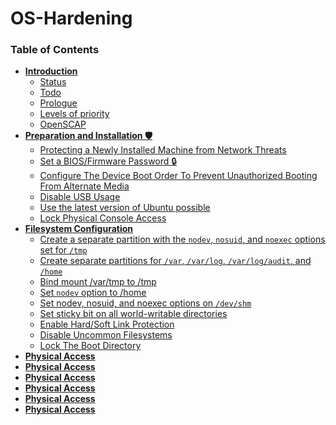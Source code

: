 # OS-Hardening



### Table of Contents

- **[Introduction](#introduction)**
  * [Status](#status)
  * [Todo](#todo)
  * [Prologue](#prologue)
  * [Levels of priority](#levels-of-priority)
  * [OpenSCAP](#openscap)
- **[Preparation and Installation 🛡️](https://github.com/arijitdirghangi/OS-Hardening/blob/main/Ubuntu_20_04_OS_hardening.md#preparation-and-installation-%EF%B8%8F)**
  * [Protecting a Newly Installed Machine from Network Threats](#separate-partitions)
  * [Set a BIOS/Firmware Password 🔒](#restrict-mount-options)
  * [Configure The Device Boot Order To Prevent Unauthorized Booting From Alternate Media](#polyinstantiated-directories)
  * [Disable USB Usage](#shared-memory)
  * [Use the latest version of Ubuntu possible](#encrypt-partitions)
  * [Lock Physical Console Access](#ballot_box_with_check-summary-checklist)
- **[Filesystem Configuration](#filesystem-configuration-)**
  * [Create a separate partition with the `nodev`, `nosuid`, and `noexec` options set for `/tmp`](#create-a-separate-partition-with-the-nodev-nosuid-and-noexec-options-set-for-tmp--)
  * [Create separate partitions for `/var`, `/var/log`, `/var/log/audit`, and `/home`](#create-separate-partitions-for-var-varlog-varlogaudit-and-home-)
  * [Bind mount /var/tmp to /tmp ](#bind-mount-vartmp-to-tmp-)
  * [Set `nodev` option to /home](#set-nodev-option-to-home)
  * [Set nodev, nosuid, and noexec options on `/dev/shm`](#set-nodev-nosuid-and-noexec-options-on-devshm)
  * [Set sticky bit on all world-writable directories](#set-sticky-bit-on-all-world-writable-directories)
  * [Enable Hard/Soft Link Protection](#enable-hardsoft-link-protection)
  * [Disable Uncommon Filesystems](#disable-uncommon-filesystems)
  * [Lock The Boot Directory](#lock-the-boot-directory)
- **[Physical Access](#physical-access)**
- **[Physical Access](#physical-access)**
- **[Physical Access](#physical-access)**
- **[Physical Access](#physical-access)**
- **[Physical Access](#physical-access)**
- **[Physical Access](#physical-access)**

